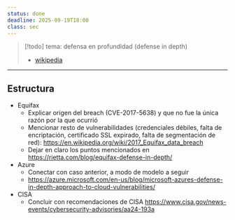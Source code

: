 ```yaml
---
status: done
deadline: 2025-09-19T18:00
class: sec
---
```

> [!todo]
> tema: defensa en profundidad (defense in depth)
> - [wikipedia](https://en.wikipedia.org/wiki/Defense_in_depth_(computing))

---

## Estructura

- Equifax
	- Explicar origen del breach (CVE-2017-5638) y que no fue la única razón por la que ocurrió
	- Mencionar resto de vulnerabilidades (credenciales débiles, falta de encriptación, certificado SSL expirado, falta de segmentación de red): https://en.wikipedia.org/wiki/2017_Equifax_data_breach
	- Dejar en claro los puntos mencionados en https://rietta.com/blog/equifax-defense-in-depth/
- Azure
	- Conectar con caso anterior, a modo de modelo a seguir
	- https://azure.microsoft.com/en-us/blog/microsoft-azures-defense-in-depth-approach-to-cloud-vulnerabilities/
- CISA
	- Concluir con recomendaciones de CISA https://www.cisa.gov/news-events/cybersecurity-advisories/aa24-193a
